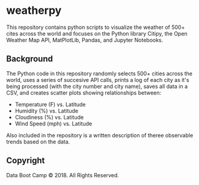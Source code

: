 # weatherpy

This repository contains python scripts to visualize the weather of 500+ cites across the world and focuses on the Python library Citipy, the Open Weather Map API, MatPlotLib, Pandas, and Jupyter Notebooks.

## Background

The Python code in this repository randomly selects 500+ cities across the world, uses a series of succesive API calls, prints a log of each city as it's being processed (with the city number and city name), saves all data in a CSV, and creates scatter plots showing relationships between: 

* Temperature (F) vs. Latitude
* Humidity (%) vs. Latitude
* Cloudiness (%) vs. Latitude
* Wind Speed (mph) vs. Latitude

Also included in the repository is a written description of theree observable trends based on the data. 


## Copyright

Data Boot Camp © 2018. All Rights Reserved.
